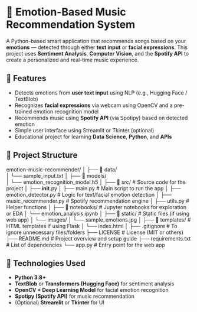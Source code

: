 # 🎵 Emotion-Based Music Recommendation System

A Python-based smart application that recommends songs based on your **emotions** — detected through either **text input** or **facial expressions**. This project uses **Sentiment Analysis**, **Computer Vision**, and the **Spotify API** to create a personalized and real-time music experience.


## 📌 Features

- Detects emotions from **user text input** using NLP (e.g., Hugging Face / TextBlob)
- Recognizes **facial expressions** via webcam using OpenCV and a pre-trained emotion recognition model
- Recommends music using **Spotify API** (via Spotipy) based on detected emotion
- Simple user interface using Streamlit or Tkinter (optional)
- Educational project for learning **Data Science**, **Python**, and **APIs**


## 📁 Project Structure
emotion-music-recommender/
│
├── 📁 data/              
│   └── sample_input.txt
│
├── 📁 models/                  
│   └── emotion_recognition_model.h5
│
├── 📁 src/                         # Source code for the project
│   ├── __init__.py
│   ├── main.py                    # Main script to run the app
│   ├── emotion_detector.py        # Logic for text/facial emotion detection
│   ├── music_recommender.py       # Spotify recommendation engine
│   ├── utils.py                   # Helper functions
│
├── 📁 notebooks/                  # Jupyter notebooks for exploration or EDA
│   └── emotion_analysis.ipynb
│
├── 📁 static/                     # Static files (if using web app)
│   └── images/
│       └── sample_emotions.jpg
│
├── 📁 templates/                  # HTML templates if using Flask
│   └── index.html
│
├── .gitignore                     # To ignore unnecessary files/folders
├── LICENSE                        # License (MIT or others)
├── README.md                      # Project overview and setup guide
├── requirements.txt               # List of dependencies
└── app.py                         # Entry point for the web app

## 🔧 Technologies Used

- **Python 3.8+**
- **TextBlob** or **Transformers (Hugging Face)** for sentiment analysis
- **OpenCV + Deep Learning Model** for facial emotion recognition
- **Spotipy (Spotify API)** for music recommendation
- (Optional) **Streamlit** or **Tkinter** for UI
